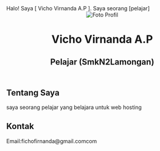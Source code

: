 <!DOCTYPE html>
<html lang="en">
<head>
    
</head> Halo! Saya [ Vicho Virnanda A.P ]. Saya seorang [pelajar]
    <meta charset="UTF-8">
    <meta name="viewport" content="width=device-width, initial-scale=1.0">
       
</head>
<body>
    <header>
        <img src="link_https://images.app.goo.gl/5yYwXvLYzHbG9dDE7" alt="Foto Profil">
        <h1> Vicho Virnanda A.P </h1>
        <h2>Pelajar (SmkN2Lamongan)</h2>
    </header>
    <section>
        <h2>Tentang Saya</h2>
        <p> saya seorang pelajar yang belajara untuk web hosting
        </p>
    </section>
    <section>
        <h2>Kontak</h2>
        <p>Email:fichofirnanda@gmail.comcom</p>
        <p></p>
    </section>
</body>
</html>
